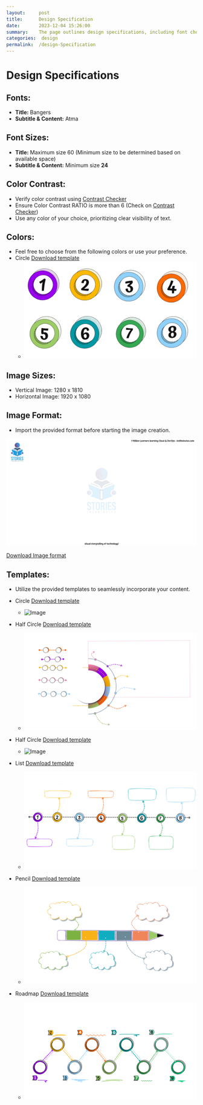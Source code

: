 ```yaml
---
layout:     post
title:      Design Specification
date:       2023-12-04 15:26:00
summary:    The page outlines design specifications, including font choices, size guidelines, color contrast recommendations, color preferences, image sizes, formats, and templates for creating visually appealing content.
categories:  design
permalink:  /design-Specification
---
```


# Design Specifications

## Fonts:
- **Title:** Bangers
- **Subtitle & Content:** Atma

## Font Sizes:
- **Title:** Maximum size 60 (Minimum size to be determined based on available space)
- **Subtitle & Content:** Minimum size **24**

## Color Contrast:
- Verify color contrast using [Contrast Checker](https://contrastchecker.com)
- Ensure Color Contrast RATIO is more than 6 (Check on [Contrast Checker](https://contrastchecker.com))
- Use any color of your choice, prioritizing clear visibility of text.

## Colors:
- Feel free to choose from the following colors or use your preference.
- Circle [Download template](/images/design-specification/color.sw)
    - ![Image](/images/design-specification/color.jpg "circle format")

## Image Sizes:
- Vertical Image: 1280 x 1810
- Horizontal Image: 1920 x 1080

## Image Format:
- Import the provided format before starting the image creation.

![Image](/images/design-specification/image_format_article.jpg "Image format")

[Download Image format](/images/design-specification/image_format_article.sw)


## Templates:
- Utilize the provided templates to seamlessly incorporate your content.
- Circle [Download template](/images/design-specification/circle.sw)
    - ![Image](/images/design-specification/circle.gif "circle format")

- Half Circle [Download template](/images/design-specification/half_circle.sw)
    - ![Image](/images/design-specification/half_circle.gif "circle format")


- Half Circle [Download template](/images/design-specification/hierarchical_data.sw)
    - ![Image](/images/design-specification/hierarchical_data.gif.gif "circle format")


- List [Download template](/images/design-specification/list.sw)
    - ![Image](/images/design-specification/list.gif "circle format")

- Pencil [Download template](/images/design-specification/pencil.sw)
    - ![Image](/images/design-specification/pencil.gif "circle format")


- Roadmap [Download template](/images/design-specification/roadmap_info.sw)
    - ![Image](/images/design-specification/roadmap_info.gif "circle format")
